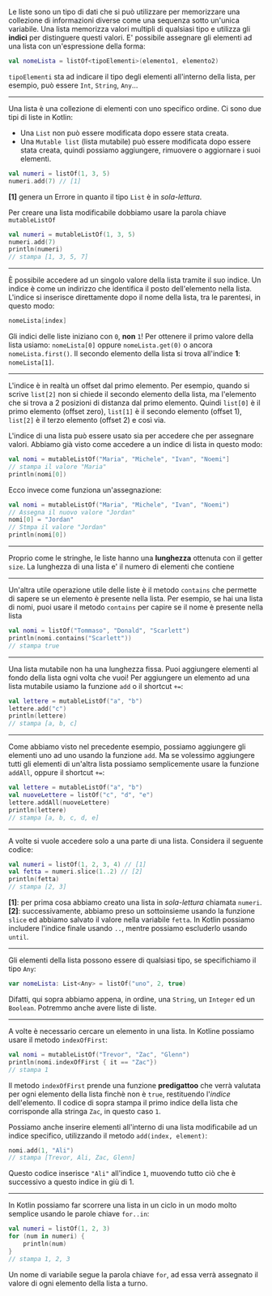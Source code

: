 Le liste sono un tipo di dati che si può utilizzare per memorizzare una collezione di informazioni diverse come una sequenza sotto un'unica variabile.
Una lista memorizza valori multipli di qualsiasi tipo e utilizza gli **indici** per distinguere questi valori.
E' possibile assegnare gli elementi ad una lista con un'espressione della forma:
```kotlin
val nomeLista = listOf<tipoElementi>(elemento1, elemento2)
```
`tipoElementi` sta ad indicare il tipo degli elementi all'interno della lista, per esempio, può essere  `Int`, `String`, `Any`...

---

Una lista è una collezione di elementi con uno specifico ordine.
Ci sono due tipi di liste in Kotlin:

- Una `List` non può essere modificata dopo essere stata creata.
- Una `Mutable list` (lista mutabile) può essere modificata dopo essere stata creata, quindi possiamo aggiungere, rimuovere o aggiornare i suoi elementi.

```kotlin
val numeri = listOf(1, 3, 5)
numeri.add(7) // [1]
```
__[1]__ genera un Errore in quanto il tipo `List` è in _sola-lettura_.

Per creare una lista modificabile dobbiamo usare la parola chiave `mutableListOf`
```kotlin
val numeri = mutableListOf(1, 3, 5)
numeri.add(7)
println(numeri)
// stampa [1, 3, 5, 7]
```

---

È possibile accedere ad un singolo valore della lista tramite il suo indice.
Un indice è come un indirizzo che identifica il posto dell'elemento nella lista.
L'indice si inserisce direttamente dopo il nome della lista, tra le parentesi, in questo modo:
```kotlin
nomeLista[index]
```
Gli indici delle liste iniziano con `0`, **non** `1`! Per ottenere il primo valore della lista usiamo: `nomeLista[0]` oppure `nomeLista.get(0)` o ancora `nomeLista.first()`.
Il secondo elemento della lista si trova all'indice __1__: `nomeLista[1]`.

---

L'indice è in realtà un offset dal primo elemento. Per esempio, quando si scrive `list[2]` non si chiede il secondo elemento della lista, ma l'elemento che si trova a 2 posizioni di distanza dal primo elemento. Quindi `list[0]` è il primo elemento (offset zero), `list[1]` è il secondo elemento (offset 1), `list[2]` è il terzo elemento (offset 2) e così via.

L'indice di una lista può essere usato sia per accedere che per assegnare valori.
Abbiamo già visto come accedere a un indice di lista in questo modo:
```kotlin
val nomi = mutableListOf("Maria", "Michele", "Ivan", "Noemi"]
// stampa il valore "Maria"
println(nomi[0])
```
Ecco invece come funziona un'assegnazione:
```kotlin
val nomi = mutableListOf("Maria", "Michele", "Ivan", "Noemi")
// Assegna il nuovo valore "Jordan"
nomi[0] = "Jordan"
// Stmpa il valore "Jordan"
println(nomi[0])
```

---

Proprio come le stringhe, le liste hanno una __lunghezza__ ottenuta con il getter `size`.
La lunghezza di una lista e' il numero di elementi che contiene

---

Un'altra utile operazione utile delle liste è il metodo `contains` che permette di sapere se un elemento è presente nella lista.
Per esempio, se hai una lista di nomi, puoi usare il metodo `contains` per capire se il nome è presente nella lista
```kotlin
val nomi = listOf("Tommaso", "Donald", "Scarlett")
println(nomi.contains("Scarlett"))
// stampa true
```

---

Una lista mutabile non ha una lunghezza fissa.
Puoi aggiungere elementi al fondo della lista ogni volta che vuoi!
Per aggiungere un elemento ad una lista mutabile usiamo la funzione `add` o il shortcut `+=`:
```kotlin
val lettere = mutableListOf("a", "b")
lettere.add("c")
println(lettere)
// stampa [a, b, c]
```

---

Come abbiamo visto nel precedente esempio, possiamo aggiungere gli elementi uno ad uno usando la funzione `add`.
Ma se volessimo aggiungere tutti gli elementi di un'altra lista possiamo semplicemente usare la funzione `addAll`, oppure il shortcut `+=`:
```kotlin
val lettere = mutableListOf("a", "b")
val nuoveLettere = listOf("c", "d", "e") 
lettere.addAll(nuoveLettere)
println(lettere)
// stampa [a, b, c, d, e]
```

---

A volte si vuole accedere solo a una parte di una lista.
Considera il seguente codice:
```kotlin
val numeri = listOf(1, 2, 3, 4) // [1]
val fetta = numeri.slice(1..2) // [2]
println(fetta)
// stampa [2, 3]
```
__[1]__: per prima cosa abbiamo creato una lista in _sola-lettura_ chiamata `numeri`.
__[2]__: successivamente, abbiamo preso un sottoinsieme usando la funzione `slice` ed abbiamo salvato il valore nella variabile `fetta`.
In Kotlin possiamo includere l'indice finale usando `..`, mentre possiamo escluderlo usando `until`.

---

Gli elementi della lista possono essere di qualsiasi tipo, se specifichiamo il tipo `Any`:
```kotlin
var nomeLista: List<Any> = listOf("uno", 2, true)
```
Difatti, qui sopra abbiamo appena, in ordine, una `String`, un `Integer` ed un `Boolean`.
Potremmo anche avere liste di liste.

---

A volte è necessario cercare un elemento in una lista.
In Kotline possiamo usare il metodo `indexOfFirst`:
```kotlin
val nomi = mutableListOf("Trevor", "Zac", "Glenn")
println(nomi.indexOfFirst { it == "Zac"})
// stampa 1
```

Il metodo `indexOfFirst` prende una funzione __predigattoo__ che verrà valutata per ogni elemento della lista finchè non è `true`, restituendo l'_indice_ dell'elemento.
Il codice di sopra stampa il primo indice della lista che corrisponde alla stringa `Zac`, in questo caso `1`.

Possiamo anche inserire elementi all'interno di una lista modificabile ad un indice specifico, utilizzando il metodo `add(index, element)`:

```kotlin
nomi.add(1, "Ali")
// stampa [Trevor, Ali, Zac, Glenn]
```
Questo codice inserisce `"Ali"` all'indice `1`, muovendo tutto ciò che è successivo a questo indice in giù di 1.

---

In Kotlin possiamo far scorrere una lista in un ciclo in un modo molto semplice usando le parole chiave `for..in`:
```kotlin
val numeri = listOf(1, 2, 3)
for (num in numeri) {
	println(num)
}
// stampa 1, 2, 3 
```
Un nome di variabile segue la parola chiave `for`, ad essa verrà assegnato il valore di ogni elemento della lista a turno.
